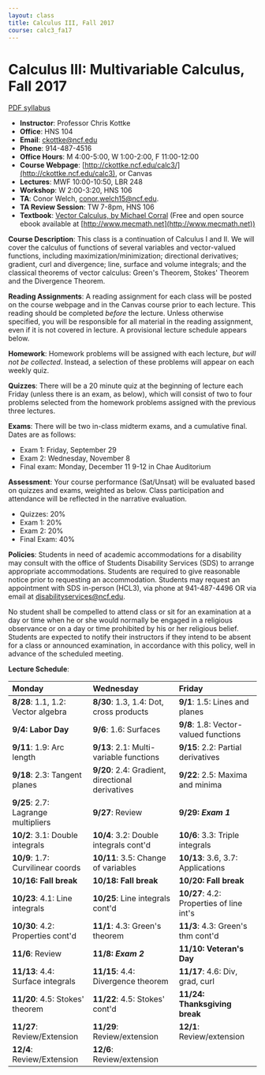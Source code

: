 ```yaml
---
layout: class
title: Calculus III, Fall 2017
course: calc3_fa17
---
```


Calculus III: Multivariable Calculus, Fall 2017
====================================
[PDF syllabus](syllabus.pdf)

- **Instructor**: Professor Chris Kottke
- **Office**: HNS 104
- **Email**: [ckottke@ncf.edu](mailto:ckottke@ncf.edu)
- **Phone**: 914-487-4516
- **Office Hours**: M 4:00-5:00, W 1:00-2:00, F 11:00-12:00
- **Course Webpage**: [http://ckottke.ncf.edu/calc3/](http://ckottke.ncf.edu/calc3), or Canvas
- **Lectures**: MWF 10:00-10:50, LBR 248
- **Workshop**: W 2:00-3:20, HNS 106
- **TA**: Conor Welch, [conor.welch15@ncf.edu](mailto:conor.welch15@ncf.edu).
- **TA Review Session**: TW 7-8pm, HNS 106
- **Textbook**: [Vector Calculus, by Michael Corral](http://www.mecmath.net/calc3book.pdf) (Free and open source ebook available at [http://www.mecmath.net](http://www.mecmath.net))

**Course Description**: This class is a continuation of Calculus I and II. We
will cover the calculus of functions of several variables and vector-valued
functions, including maximization/minimization; directional derivatives;
gradient, curl and divergence; line, surface and volume integrals; and the
classical theorems of vector calculus: Green's Theorem, Stokes' Theorem and the
Divergence Theorem.

**Reading Assignments**: 
A reading assignment for each class will be posted on the course webpage and in
the Canvas course prior to each lecture. This reading should be completed
*before* the lecture. Unless otherwise specified, you will be responsible for 
all material in the reading assignment, even if it is not covered in lecture. A provisional lecture
schedule appears below.

**Homework**:
Homework problems will be assigned with each lecture, *but will not be collected*. 
Instead, a selection of these problems will appear on each weekly quiz.

**Quizzes**: There will be a 20 minute quiz at the beginning of lecture each
Friday (unless there is an exam, as below), which will consist of two to four problems
selected from the homework problems assigned with the previous three lectures. 

**Exams**: There will be two in-class midterm exams, and a cumulative final. Dates are as follows:

- Exam 1: Friday, September 29
- Exam 2: Wednesday, November 8
- Final exam: Monday, December 11 9-12 in Chae Auditorium

**Assessment**: 
Your course performance (Sat/Unsat) will be evaluated based on quizzes and exams, weighted as below.
Class participation and attendance will be reflected in the narrative evaluation.

- Quizzes: 20%
- Exam 1: 20%
- Exam 2: 20%
- Final Exam: 40%

**Policies**: 
Students in need of academic accommodations for a disability may consult with the office of Students
Disability Services (SDS) to arrange appropriate accommodations. Students are required to give
reasonable notice prior to requesting an accommodation. Students may request an appointment with
SDS in-person (HCL3), via phone at 941-487-4496 OR via email at disabilityservices@ncf.edu.

No student shall be compelled to attend class or sit for an examination at a
day or time when he or she would normally be engaged in a religious observance
or on a day or time prohibited by his or her religious belief.  Students are
expected to notify their instructors if they intend to be absent for a class or
announced examination, in accordance with this policy, well in advance of the scheduled
meeting.

**Lecture Schedule**:

| Monday | Wednesday | Friday |
|:-----|:-----|:-----|
| **8/28**: 1.1, 1.2: Vector algebra | **8/30**: 1.3, 1.4: Dot, cross products | **9/1**: 1.5: Lines and planes |
| **9/4: Labor Day** | **9/6**: 1.6: Surfaces | **9/8**: 1.8: Vector-valued functions |
| **9/11**: 1.9: Arc length | **9/13**: 2.1: Multi-variable functions | **9/15**: 2.2: Partial derivatives |
| **9/18**: 2.3: Tangent planes | **9/20**: 2.4: Gradient, directional derivatives | **9/22**: 2.5: Maxima and minima |
| **9/25**: 2.7: Lagrange multipliers | **9/27**: Review | **9/29: _Exam 1_** |
| **10/2**: 3.1: Double integrals | **10/4**: 3.2: Double integrals cont'd | **10/6**: 3.3: Triple integrals | 
| **10/9**: 1.7: Curvilinear coords | **10/11**: 3.5: Change of variables | **10/13**: 3.6, 3.7: Applications | 
| **10/16: Fall break** | **10/18: Fall break** | **10/20: Fall break** | 
| **10/23**: 4.1: Line integrals | **10/25**: Line integrals cont'd | **10/27**: 4.2: Properties of line int's |
| **10/30**: 4.2: Properties cont'd | **11/1**: 4.3: Green's theorem | **11/3**: 4.3: Green's thm cont'd | 
| **11/6**: Review | **11/8: _Exam 2_** | **11/10: Veteran's Day** | 
| **11/13**: 4.4: Surface integrals | **11/15**: 4.4: Divergence theorem | **11/17**: 4.6: Div, grad, curl | 
| **11/20**: 4.5: Stokes' theorem | **11/22**: 4.5: Stokes' cont'd | **11/24: Thanksgiving break** | 
| **11/27**: Review/Extension | **11/29**: Review/extension | **12/1**: Review/extension | 
| **12/4**: Review/Extension | **12/6**: Review/extension | | 

